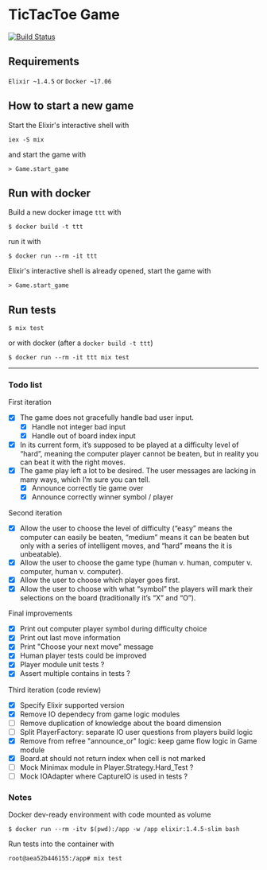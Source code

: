 # TicTacToe Game

[![Build Status](https://travis-ci.org/danielemegna/TicTacToeKata.svg?branch=master)](https://travis-ci.org/danielemegna/TicTacToeKata)

## Requirements

`Elixir ~1.4.5`
or
`Docker ~17.06`

## How to start a new game

Start the Elixir's interactive shell with
```
iex -S mix
```
and start the game with
```
> Game.start_game
```

## Run with docker

Build a new docker image `ttt` with
```
$ docker build -t ttt
```
run it with
```
$ docker run --rm -it ttt
```
Elixir's interactive shell is already opened,
start the game with
```
> Game.start_game
```

## Run tests

```
$ mix test
```
or with docker (after a `docker build -t ttt`)
```
$ docker run --rm -it ttt mix test
```

_________

### Todo list

First iteration
- [x] The game does not gracefully handle bad user input.
  - [x] Handle not integer bad input
  - [x] Handle out of board index input
- [x] In its current form, it’s supposed to be played at a difficulty level of “hard”, meaning the computer player cannot be beaten, but in reality you can beat it with the right moves.
- [x] The game play left a lot to be desired. The user messages are lacking in many ways, which I’m sure you can tell.
  - [x] Announce correctly tie game over
  - [x] Announce correctly winner symbol / player

Second iteration
- [x] Allow the user to choose the level of difficulty (“easy” means the computer can easily be beaten, “medium” means it can be beaten but only with a series of intelligent moves, and “hard” means the it is unbeatable).
- [x] Allow the user to choose the game type (human v. human, computer v. computer, human v. computer).
- [x] Allow the user to choose which player goes first.
- [x] Allow the user to choose with what “symbol” the players will mark their selections on the board (traditionally it’s “X” and “O”).

Final improvements
- [x] Print out computer player symbol during difficulty choice
- [x] Print out last move information
- [x] Print "Choose your next move" message
- [x] Human player tests could be improved
- [x] Player module unit tests ?
- [x] Assert multiple contains in tests ?

Third iteration (code review)
- [x] Specify Elixir supported version
- [x] Remove IO dependecy from game logic modules
- [ ] Remove duplication of knowledge about the board dimension
- [ ] Split PlayerFactory: separate IO user questions from players build logic
- [x] Remove from refree "announce_or" logic: keep game flow logic in Game module
- [x] Board.at should not return index when cell is not marked
- [ ] Mock Minimax module in Player.Strategy.Hard_Test ?
- [ ] Mock IOAdapter where CaptureIO is used in tests ?

### Notes

Docker dev-ready environment with code mounted as volume
```
$ docker run --rm -itv $(pwd):/app -w /app elixir:1.4.5-slim bash
```

Run tests into the container with
```
root@aea52b446155:/app# mix test
```
